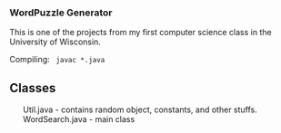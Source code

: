 <h3> WordPuzzle Generator </h3>
<p> This is one of the projects from my first computer science class in the University of Wisconsin. </p>

Compiling:
<code>
javac *.java
</code>

<h2> Classes </h2>
<ul>
	Util.java - contains random object, constants, and other stuffs.
	WordSearch.java - main class
</ul>
